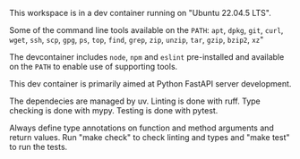 This workspace is in a dev container running on "Ubuntu 22.04.5 LTS".

Some of the command line tools available on the `PATH`: `apt`, `dpkg`, `git`, `curl`, `wget`, `ssh`, `scp`, `gpg`, `ps`, `top`, `find`, `grep`, `zip`, `unzip`, `tar`, `gzip`, `bzip2`, `xz`"

The devcontainer includes `node`, `npm` and `eslint` pre-installed and available on the `PATH` to enable use of supporting tools.

This dev container is primarily aimed at Python FastAPI server development.

The dependecies are managed by uv.
Linting is done with ruff. Type checking is done with mypy.
Testing is done with pytest.

Always define type annotations on function and method arguments and return values. Run "make check" to check linting and types and "make test" to run the tests.
